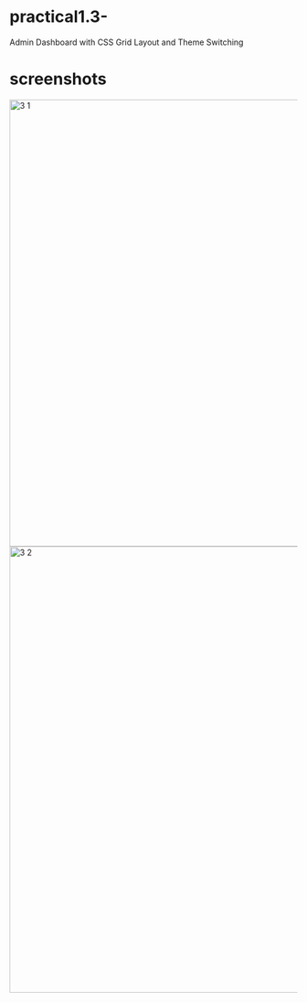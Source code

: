 # practical1.3-
Admin Dashboard with CSS Grid Layout and Theme Switching

# screenshots


<img width="957" height="782" alt="3 1" src="https://github.com/user-attachments/assets/82d8b276-76a6-43b6-b419-cc7c461db9b3" />


<img width="957" height="781" alt="3 2" src="https://github.com/user-attachments/assets/c02d9c85-31d0-4103-b4ef-1470ed827660" />

